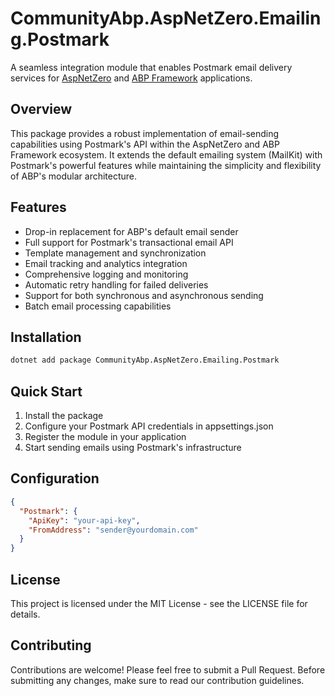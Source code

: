 # CommunityAbp.AspNetZero.Emailing.Postmark

A seamless integration module that enables Postmark email delivery services for [AspNetZero](https://aspnetzero.com/) and [ABP Framework](https://aspnetboilerplate.com/) applications.

## Overview

This package provides a robust implementation of email-sending capabilities using Postmark's API within the AspNetZero and ABP Framework ecosystem. It extends the default emailing system (MailKit) with Postmark's powerful features while maintaining the simplicity and flexibility of ABP's modular architecture.

## Features

- Drop-in replacement for ABP's default email sender
- Full support for Postmark's transactional email API
- Template management and synchronization
- Email tracking and analytics integration
- Comprehensive logging and monitoring
- Automatic retry handling for failed deliveries
- Support for both synchronous and asynchronous sending
- Batch email processing capabilities

## Installation

```bash
dotnet add package CommunityAbp.AspNetZero.Emailing.Postmark
```

## Quick Start

1. Install the package
2. Configure your Postmark API credentials in appsettings.json
3. Register the module in your application
4. Start sending emails using Postmark's infrastructure

## Configuration

```json
{
  "Postmark": {
    "ApiKey": "your-api-key",
    "FromAddress": "sender@yourdomain.com"
  }
}
```

## License

This project is licensed under the MIT License - see the LICENSE file for details.

## Contributing

Contributions are welcome! Please feel free to submit a Pull Request. Before submitting any changes, make sure to read our contribution guidelines.
